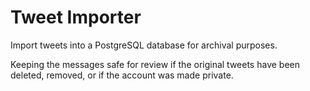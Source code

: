 # Tweet Importer

Import tweets into a PostgreSQL database for archival purposes.

Keeping the messages safe for review if the original tweets have been
deleted, removed, or if the account was made private.

